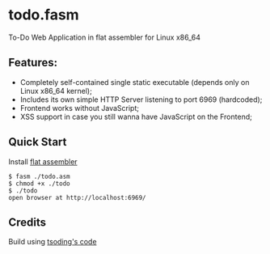 # todo.fasm

To-Do Web Application in flat assembler for Linux x86_64

## Features:

- Completely self-contained single static executable (depends only on Linux x86_64 kernel);
- Includes its own simple HTTP Server listening to port 6969 (hardcoded);
- Frontend works without JavaScript;
- XSS support in case you still wanna have JavaScript on the Frontend;

## Quick Start

Install [flat assembler](https://flatassembler.net/)

```console
$ fasm ./todo.asm
$ chmod +x ./todo
$ ./todo
open browser at http://localhost:6969/
```
## Credits

Build using [tsoding's code](https://github.com/tsoding)
